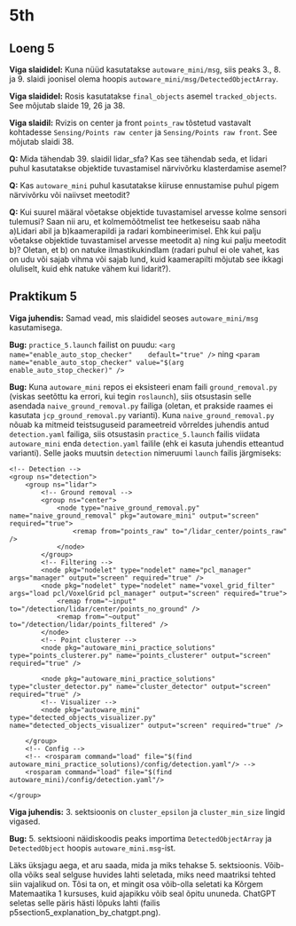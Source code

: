 # 5th

## Loeng 5

**Viga slaididel:** Kuna nüüd kasutatakse `autoware_mini/msg`, siis peaks 3., 8. ja 9. slaidi joonisel olema hoopis `autoware_mini/msg/DetectedObjectArray`.

**Viga slaididel:** Rosis kasutatakse `final_objects` asemel `tracked_objects`. See mõjutab slaide 19, 26 ja 38.

**Viga slaidil:** Rvizis on center ja front `points_raw` tõstetud vastavalt kohtadesse `Sensing/Points raw center` ja `Sensing/Points raw front`. See mõjutab slaidi 38.

**Q:** Mida tähendab 39. slaidil lidar_sfa? Kas see tähendab seda, et lidari puhul kasutatakse objektide tuvastamisel närvivõrku klasterdamise asemel?

**Q:** Kas `autoware_mini` puhul kasutatakse kiiruse ennustamise puhul pigem närvivõrku või naiivset meetodit?

**Q:** Kui suurel määral võetakse objektide tuvastamisel arvesse kolme sensori tulemusi? Saan nii aru, et kolmemõõtmelist tee hetkeseisu saab näha a)Lidari abil ja  b)kaamerapildi ja radari kombineerimisel. Ehk kui palju võetakse objektide tuvastamisel arvesse meetodit a) ning kui palju meetodit b)? Oletan, et b) on natuke ilmastikukindlam (radari puhul ei ole vahet, kas on udu või sajab vihma või sajab lund, kuid kaamerapilti mõjutab see ikkagi oluliselt, kuid ehk natuke vähem kui lidarit?).

## Praktikum 5

**Viga juhendis:** Samad vead, mis slaididel seoses `autoware_mini/msg` kasutamisega.

**Bug:** `practice_5.launch` failist on puudu:
`<arg name="enable_auto_stop_checker"    default="true" />`
ning
`<param name="enable_auto_stop_checker" value="$(arg enable_auto_stop_checker)" />`

**Bug:** Kuna `autoware_mini` repos ei eksisteeri enam faili `ground_removal.py` (viskas seetõttu ka errori, kui tegin `roslaunch`), siis otsustasin selle asendada `naive_ground_removal.py` failiga (oletan, et prakside raames ei kasutata `jcp_ground_removal.py` varianti). Kuna `naive_ground_removal.py` nõuab ka mitmeid teistsuguseid parameetreid võrreldes juhendis antud `detection.yaml` failiga, siis otsustasin `practice_5.launch` failis viidata `autoware_mini` enda `detection.yaml` failile (ehk ei kasuta juhendis etteantud varianti). Selle jaoks muutsin `detection` nimeruumi `launch` failis järgmiseks:

``` launch
<!-- Detection -->
<group ns="detection">
    <group ns="lidar">
        <!-- Ground removal -->
        <group ns="center">
            <node type="naive_ground_removal.py" name="naive_ground_removal" pkg="autoware_mini" output="screen" required="true">
                <remap from="points_raw" to="/lidar_center/points_raw" />
            </node>
        </group>
        <!-- Filtering -->
        <node pkg="nodelet" type="nodelet" name="pcl_manager" args="manager" output="screen" required="true" />
        <node pkg="nodelet" type="nodelet" name="voxel_grid_filter" args="load pcl/VoxelGrid pcl_manager" output="screen" required="true">
            <remap from="~input" to="/detection/lidar/center/points_no_ground" />
            <remap from="~output" to="/detection/lidar/points_filtered" />
        </node>
        <!-- Point clusterer -->
        <node pkg="autoware_mini_practice_solutions" type="points_clusterer.py" name="points_clusterer" output="screen" required="true" />

        <node pkg="autoware_mini_practice_solutions" type="cluster_detector.py" name="cluster_detector" output="screen" required="true" />
        <!-- Visualizer -->
        <node pkg="autoware_mini" type="detected_objects_visualizer.py" name="detected_objects_visualizer" output="screen" required="true" />

    </group>
    <!-- Config -->
    <!-- <rosparam command="load" file="$(find autoware_mini_practice_solutions)/config/detection.yaml"/> -->
    <rosparam command="load" file="$(find autoware_mini)/config/detection.yaml"/>

</group>
```

**Viga juhendis:** 3. sektsioonis on `cluster_epsilon` ja `cluster_min_size` lingid vigased.

**Bug:** 5. sektsiooni näidiskoodis peaks importima `DetectedObjectArray` ja `DetectedObject` hoopis `autoware_mini.msg`-ist.

Läks üksjagu aega, et aru saada, mida ja miks tehakse 5. sektsioonis. Võib-olla võiks seal selguse huvides lahti seletada, miks need maatriksi tehted siin vajalikud on. Tõsi ta on, et mingit osa võib-olla seletati ka Kõrgem Matemaatika 1 kursuses, kuid ajapikku võib seal õpitu ununeda. ChatGPT seletas selle päris hästi lõpuks lahti (failis p5section5_explanation_by_chatgpt.png).
